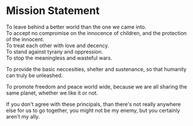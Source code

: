 # Mission Statement
To leave behind a better world than the one we came into.  
To accept no compromise on the innocence of children, and the protection of the innocent.  
To treat each other with love and decency.  
To stand against tyrany and oppression.  
To stop the meaningless and wasteful wars.  

To provide the basic neccesities, shelter and sustenance, so that humanity can truly be unleashed.

To promote freedom and peace world wide, because we are all sharing the same planet, whether we like it or not.

If you don't agree with these principals, than there's not really anywhere else for us to go together, you might not be my enemy, but you certainly aren't my ally.